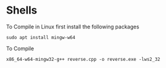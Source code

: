 # ShellsTo Compile in Linux first install the following packages```shellsudo apt install mingw-w64```To Compile```shellx86_64-w64-mingw32-g++ reverse.cpp -o reverse.exe -lws2_32```